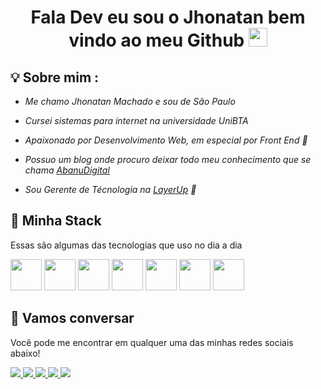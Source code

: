 <h1 align="center" >Fala Dev eu sou o Jhonatan bem vindo ao meu Github  <img src="https://media.giphy.com/media/hvRJCLFzcasrR4ia7z/giphy.gif" width="30px"></h1>

## 💡 Sobre mim :
 - *Me chamo Jhonatan Machado e sou de São Paulo* 

 - *Cursei sistemas para internet na universidade UniBTA* 
 
 - *Apaixonado por Desenvolvimento Web, em especial por Front End 💙* 
 
 - *Possuo um blog onde procuro deixar todo meu conhecimento que se chama [AbanuDigital](https://abanudigital.com.br/)*
 
 - *Sou Gerente de Técnologia na [LayerUp](https://www.layerup.com.br/) 🚀*
 
 ## 🔮 Minha Stack
 Essas são algumas das tecnologias que uso no dia a dia

<div>
 <img src="https://cdn.jsdelivr.net/gh/devicons/devicon/icons/javascript/javascript-plain.svg" width="50"/> 
 <img src="https://cdn.jsdelivr.net/gh/devicons/devicon/icons/html5/html5-original.svg" width="50"/>
 <img src="https://cdn.jsdelivr.net/gh/devicons/devicon/icons/css3/css3-original.svg" width="50"/>
 <img src="https://cdn.jsdelivr.net/gh/devicons/devicon/icons/laravel/laravel-plain.svg" width="50"/>
  <img src="https://cdn.jsdelivr.net/gh/devicons/devicon/icons/react/react-original.svg" width="50"/>
 <img src="https://cdn.jsdelivr.net/gh/devicons/devicon/icons/wordpress/wordpress-original.svg"  width="50"/>
 <img src="https://cdn.jsdelivr.net/gh/devicons/devicon/icons/php/php-plain.svg" width="50"/>          
</div>

## :speech_balloon: Vamos conversar  

Você pode me encontrar em qualquer uma das minhas redes sociais abaixo! 

<div>
<a href="https://github.com/jhonatanMP">
  <img src="https://img.shields.io/badge/-Github-%23333?style=for-the-badge&logo=github&logoColor=white" target="_blank">
</a>  
<a href="https://www.instagram.com/jhowwmac/" target="_blank">
  <img src="https://img.shields.io/badge/-Instagram-%23E4405F?style=for-the-badge&logo=instagram&logoColor=white" target="_blank">
</a>
<a href="https://abanudigital.com.br/" target="_blank">
    <img src="https://img.shields.io/badge/Website-7289DA?style=for-the-badge&logo=googlechrome&logoColor=white" target="_blank">
</a>
<a href="mailto:jhonatanmachado8@gmail.com">
  <img src="https://img.shields.io/badge/-Gmail-ff9800?style=for-the-badge&logo=gmail&logoColor=white" target="_blank">
</a>  
<a href="https://www.linkedin.com/in/jhonatan-machado-6a215b95/" target="_blank">
  <img src="https://img.shields.io/badge/-LinkedIn-%230077B5?style=for-the-badge&logo=linkedin&logoColor=white" target="_blank">
</a>
</div>
 
#
